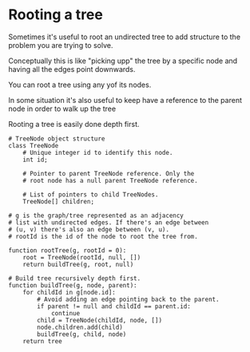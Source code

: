 # Rooting a tree
Sometimes it's useful to root an undirected tree
to add structure to the problem you are trying to solve.

Conceptually this is like "picking upp" the tree by a specific node
and having all the edges point downwards.

You can root a tree using any yof its nodes.

In some situation it's also useful to keep have
a reference to the parent node in order to walk up the tree

Rooting a tree is easily done depth first.


```shell
# TreeNode object structure
class TreeNode
    # Unique integer id to identify this node.
    int id;
    
    # Pointer to parent TreeNode reference. Only the 
    # root node has a null parent TreeNode reference.
    
    # List of pointers to child TreeNodes.
    TreeNode[] children;
```

```shell
# g is the graph/tree represented as an adjacency
# list with undirected edges. If there's an edge between
# (u, v) there's also an edge between (v, u).
# rootId is the id of the node to root the tree from.

function rootTree(g, rootId = 0):
    root = TreeNode(rootId, null, [])
    return buildTree(g, root, null)
    
# Build tree recursively depth first.
function buildTree(g, node, parent):
    for childId in g[node.id]:
        # Avoid adding an edge pointing back to the parent.
        if parent != null and childId == parent.id:
            continue
        child = TreeNode(childId, node, [])
        node.children.add(child)
        buildTree(g, child, node)
    return tree
    


```